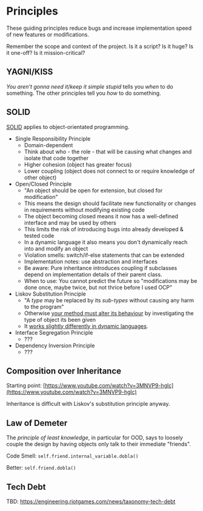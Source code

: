 # Principles

These guiding principles reduce bugs and increase implementation speed of new features or modifications.

Remember the scope and context of the project. Is it a script? Is it huge? Is it one-off? Is it mission-critical?

## YAGNI/KISS

_You aren't gonna need it_/_keep it simple stupid_ tells you _when_ to do something. The other principles tell you _how_ to do something.

## SOLID

[SOLID](https://wayback.archive.org/web/20170204020312/https://lostechies.com/derickbailey/2009/02/11/solid-development-principles-in-motivational-pictures/) applies to object-orientated programming.

* Single Responsibility Principle
  * Domain-dependent
  * Think about who - the role - that will be causing what changes and isolate that code together
  * Higher cohesion \(object has greater focus\)
  * Lower coupling \(object does not connect to or require knowledge of other object\)
* Open/Closed Principle
  * "An object should be open for extension, but closed for modification"
  * This means the design should facilitate new functionality or changes in requirements without modifying existing code
  * The object becoming closed means it now has a well-defined interface and may be used by others
  * This limits the risk of introducing bugs into already developed & tested code
  * In a dynamic language it also means you don't dynamically reach into and modify an object
  * Violation smells: switch/if-else statements that can be extended
  * Implementation notes: use abstraction and interfaces
  * Be aware: Pure inheritance introduces coupling if subclasses depend on implementation details of their parent class.
  * When to use: You cannot predict the future so "modifications may be done once, maybe twice, but not thrice before I used OCP"
* Liskov Substitution Principle
  * "A _type_ may be replaced by its _sub-types_ without causing any harm to the program"
  * Otherwise [your method must alter its behaviour](https://softwareengineering.stackexchange.com/questions/170222/what-can-go-wrong-if-the-liskov-substitution-principle-is-violated) by investigating the type of object its been given
  * It [works slightly differently in dynamic languages](https://stefanroock.wordpress.com/2010/11/08/the-liskov-substitution-principle-lsp-in-duck-typed-programming-languages/).
* Interface Segregation Principle
  * ???
* Dependency Inversion Principle
  * ???

## Composition over Inheritance

Starting point: [https://www.youtube.com/watch?v=3MNVP9-hglc](https://www.youtube.com/watch?v=3MNVP9-hglc)

Inheritance is difficult with Liskov's substitution principle anyway.

## Law of Demeter

The _principle of least knowledge_, in particular for OOD, says to loosely couple the design by having objects only talk to their immediate "friends".

Code Smell: `self.friend.internal_variable.dobla()`

Better: `self.friend.dobla()`

## Tech Debt

TBD: https://engineering.riotgames.com/news/taxonomy-tech-debt



